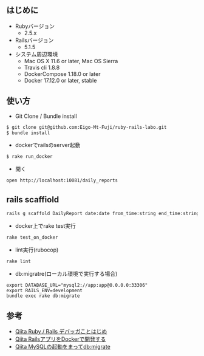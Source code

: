 ## はじめに

* Rubyバージョン
    * 2.5.x
* Railsバージョン
    * 5.1.5
* システム周辺環境
    * Mac OS X 11.6 or later, Mac OS Sierra
    * Travis cli 1.8.8
    * DockerCompose 1.18.0 or later
    * Docker 17.12.0 or later, stable

## 使い方

* Git Clone / Bundle install

```bash
$ git clone git@github.com:Eigo-Mt-Fuji/ruby-rails-labo.git
$ bundle install
```

* dockerでrailsのserver起動 

```bash
$ rake run_docker
```

* 開く

```bash
open http://localhost:10081/daily_reports
```

## rails scaffiold

```bash
rails g scaffold DailyReport date:date from_time:string end_time:string comment:string
```

* docker上でrake test実行

```bash
rake test_on_docker
```

* lint実行(rubocop)

```bash
rake lint
```

* db:migratre(ローカル環境で実行する場合)

```
export DATABASE_URL="mysql2://app:app@0.0.0.0:33306"
export RAILS_ENV=development
bundle exec rake db:migrate
```
## 参考

* [Qiita Ruby / Rails デバッガことはじめ](https://qiita.com/port-development/items/5ea6448eb2b45c70ef65)
* [Qiita RailsアプリをDockerで開発する](https://qiita.com/togana/items/30b22fc39fe6f7a188ec)
* [Qiita MySQLの起動をまってdb:migrate](https://qiita.com/k_tada/items/66c872104beabcfb4340)

